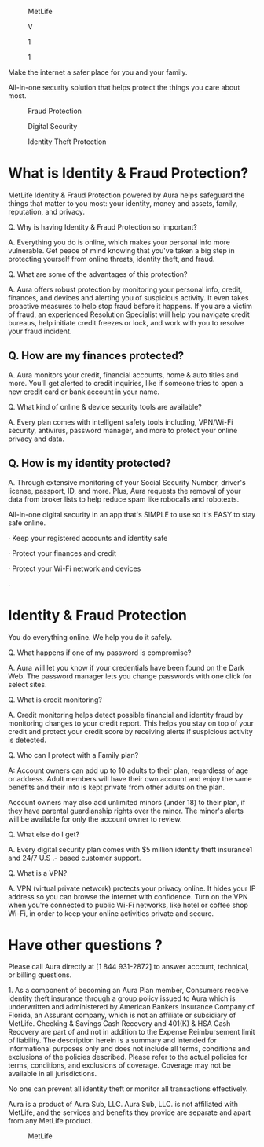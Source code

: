 <figure>

MetLife

</figure>


<!-- PageHeader="Identity & Fraud Protection" -->
<!-- PageHeader="Frequently Asked Questions" -->
<!-- PageHeader="Powered by ĀURA" -->


<figure>

V

1

1

</figure>


Make the internet a safer
place for you and your family.

All-in-one security solution that helps
protect the things you care about most.


<figure>

Fraud
Protection

Digital
Security

Identity Theft
Protection

</figure>


# What is Identity & Fraud Protection?

MetLife Identity & Fraud Protection powered by Aura helps safeguard the things that
matter to you most: your identity, money and assets, family, reputation, and privacy.

Q. Why is having Identity & Fraud
Protection so important?

A. Everything you do is online,
which makes your personal info
more vulnerable. Get peace of
mind knowing that you've taken a
big step in protecting yourself
from online threats, identity theft,
and fraud.

Q. What are some of the
advantages of this protection?

A. Aura offers robust protection
by monitoring your personal
info, credit, finances, and devices
and alerting you of suspicious
activity. It even takes
proactive measures to help stop
fraud before it happens. If you
are a victim of fraud, an
experienced Resolution Specialist
will help you navigate credit
bureaus, help initiate credit
freezes or lock, and work with you
to resolve your fraud incident.


## Q. How are my finances protected?

A. Aura monitors your credit, financial
accounts, home & auto titles and
more. You'll get alerted to credit
inquiries, like if someone tries to
open a new credit card or bank
account in your name.

Q. What kind of online & device
security tools are available?

A.
Every plan comes with intelligent
safety tools including, VPN/Wi-Fi
security, antivirus, password
manager, and more to protect
your online privacy and data.


## Q. How is my identity protected?

A.
Through extensive monitoring
of your Social Security Number,
driver's license, passport, ID,
and more. Plus, Aura requests
the removal of your data from
broker lists to help reduce spam
like robocalls and robotexts.

All-in-one digital
security in an app
that's SIMPLE to use
so it's EASY to stay
safe online.

· Keep your registered
accounts and identity
safe

· Protect your finances
and credit

· Protect your Wi-Fi
network and devices

<!-- PageBreak -->

.


# Identity & Fraud Protection

You do everything online. We help you do it safely.

Q. What happens if one of my
password is compromise?

A. Aura will let you know if your
credentials have been found on the
Dark Web. The password manager
lets you change passwords with one
click for select sites.

Q. What is credit monitoring?

A. Credit monitoring helps detect
possible financial and identity fraud
by monitoring changes to your credit
report. This helps you stay on top of
your credit and protect your credit
score by receiving alerts if
suspicious activity is detected.

Q. Who can I protect with a
Family plan?

A: Account owners can add up to 10
adults to their plan, regardless of
age or address. Adult members will
have their own account and enjoy
the same benefits and their info is
kept private from other adults on the
plan.

Account owners may also add
unlimited minors (under 18) to their
plan, if they have parental
guardianship rights over the minor.
The minor's alerts will be available
for only the account owner to
review.

Q. What else do I get?

A. Every digital security plan comes
with $5 million identity theft
insurance1 and 24/7 U.S .- based
customer support.

Q. What is a VPN?

A. VPN (virtual private network)
protects your privacy online. It hides
your IP address so you can
browse the internet with confidence.
Turn on the VPN when you're
connected to public Wi-Fi networks,
like hotel or coffee shop Wi-Fi, in
order to keep your online activities
private and secure.


# Have other questions ?

Please call Aura
directly at
[1 844 931-2872]
to answer account,
technical, or billing
questions.

1\. As a component of becoming an Aura Plan member, Consumers receive identity theft insurance through a group policy issued to
Aura which is underwritten and administered by American Bankers Insurance Company of Florida, an Assurant company, which is
not an affiliate or subsidiary of MetLife. Checking & Savings Cash Recovery and 401(K) & HSA Cash Recovery are part of and not in
addition to the Expense Reimbursement limit of liability. The description herein is a summary and intended for informational purposes
only and does not include all terms, conditions and exclusions of the policies described. Please refer to the actual policies for terms,
conditions, and exclusions of coverage. Coverage may not be available in all jurisdictions.

No one can prevent all identity theft or monitor all transactions effectively.

Aura is a product of Aura Sub, LLC. Aura Sub, LLC. is not affiliated with MetLife, and the services and benefits they provide are
separate and apart from any MetLife product.


<figure>

MetLife

</figure>


<!-- PageFooter="MetLife Consumer Services, Inc. | 200 Park Avenue | New York, NY 10166 1705 857011S L0223029620[exp0225][All States][DC,GU,MP,PR,VI] @2023 MetLife Services and Solutions, LLC" -->
